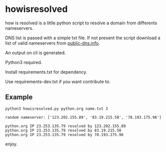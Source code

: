 # howisresolved
how is resolved is a little python script to resolve a domain from differents nameservers.

DNS list is passed with a simple txt file.
If not present the script download a list of valid nameservers from [public-dns.info](https://public-dns.info/).

An output on cli is generated.

Python3 required.

Install requirements.txt for dependency.

Use requirements-dev.txt if you want contribute to.

## Example

`python3 howisresolved.py python.org name.txt 3`

```
random nameserver: ['123.202.155.89', '83.19.215.58', '78.193.175.96']

python.org IP 23.253.135.79 resolved by 123.202.155.89
python.org IP 23.253.135.79 resolved by 83.19.215.58
python.org IP 23.253.135.79 resolved by 78.193.175.96
```


enjoy.
